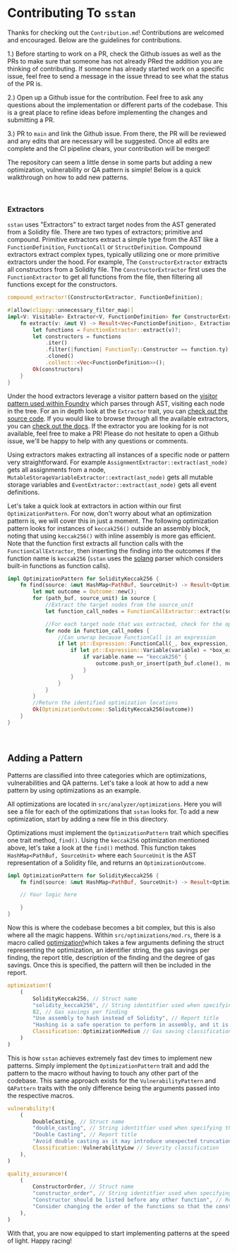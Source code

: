 # Contributing To `sstan`
Thanks for checking out the `Contribution.md`! Contributions are welcomed and encouraged. Below are the guidelines for contributions.

1.) Before starting to work on a PR, check the Github issues as well as the PRs to make sure that someone has not already PRed the addition you are thinking of contributing. If someone has already started work on a specific issue, feel free to send a message in the issue thread to see what the status of the PR is. 

2.) Open up a Github issue for the contribution. Feel free to ask any questions about the implementation or different parts of the codebase. This is a great place to refine ideas before implementing the changes and submitting a PR.

3.) PR to `main` and link the Github issue. From there, the PR will be reviewed and any edits that are necessary will be suggested. Once all edits are complete and the CI pipeline clears, your contribution will be merged!


The repository can seem a little dense in some parts but adding a new optimization, vulnerability or QA pattern is simple! Below is a quick walkthrough on how to add new patterns.

<br>


### Extractors
`sstan` uses "Extractors" to extract target nodes from the AST generated from a Solidity file. There are two types of extractors; primitive and compound. Primitive extractors extract a simple type from the AST like a `FunctionDefinition`, `FunctionCall` or `StructDefinition`. Compound extractors extract complex types, typically utilizing one or more primitive extractors under the hood. For example, The `ConstructorExtractor` extracts all constructors from a Solidity file. The `ConstructorExtractor` first uses the `FunctionExtractor` to get all functions from the file, then filtering all functions except for the constructors.

```rust
compound_extractor!(ConstructorExtractor, FunctionDefinition);

#[allow(clippy::unnecessary_filter_map)]
impl<V: Visitable> Extractor<V, FunctionDefinition> for ConstructorExtractor {
    fn extract(v: &mut V) -> Result<Vec<FunctionDefinition>, ExtractionError> {
        let functions = FunctionExtractor::extract(v)?;
        let constructors = functions
            .iter()
            .filter(|function| FunctionTy::Constructor == function.ty)
            .cloned()
            .collect::<Vec<FunctionDefinition>>();
        Ok(constructors)
    }
}
```

Under the hood extractors leverage a visitor pattern based on the [visitor pattern used within Foundry]() which parses through AST, visiting each node in the tree. For an in depth look at the `Extractor` trait, you can [check out the source code](). If you would like to browse through all the available extractors, you can [check out the docs](). If the extractor you are looking for is not available, feel free to make a PR! Please do not hesitate to open a Github issue, we'll be happy to help with any questions or comments. 

Using extractors makes extracting all instances of a specific node or pattern very straightforward. For example `AssignmentExtractor::extract(ast_node)` gets all assignments from a node, `MutableStorageVariableExtractor::extract(ast_node)` gets all mutable storage variables and `EventExtractor::extract(ast_node)` gets all event definitions. 

Let's take a quick look at extractors in action within our first `OptimizationPattern`. For now, don't worry about what an optimization pattern is, we will cover this in just a moment. The following optimization pattern looks for instances of `keccak256()` outside an assembly block, noting that using `keccak256()` with inline assembly is more gas efficient. Note that the function first extracts all function calls with the `FunctionCallExtractor`, then inserting the finding into the outcomes if the function name is `keccak256` (`sstan` uses the [solang]() parser which considers built-in functions as function calls).

```rust
impl OptimizationPattern for SolidityKeccak256 {
    fn find(source: &mut HashMap<PathBuf, SourceUnit>) -> Result<OptimizationOutcome, EngineError> {
        let mut outcome = Outcome::new();
        for (path_buf, source_unit) in source {
            //Extract the target nodes from the source_unit
            let function_call_nodes = FunctionCallExtractor::extract(source_unit)?;

            //For each target node that was extracted, check for the optimization patterns
            for node in function_call_nodes {
                //Can unwrap because FunctionCall is an expression
                if let pt::Expression::FunctionCall(_, box_expression, _) = node.clone() {
                    if let pt::Expression::Variable(variable) = *box_expression {
                        if variable.name == "keccak256" {
                            outcome.push_or_insert(path_buf.clone(), node.loc(), node.to_string());
                        }
                    }
                }
            }
        }
        //Return the identified optimization locations
        Ok(OptimizationOutcome::SolidityKeccak256(outcome))
    }
}
```

<br>

## Adding a Pattern

Patterns are classified into three categories which are optimizations, vulnerabilities and QA patterns. Let's take a look at how to add a new pattern by using optimizations as an example.

All optimizations are located in `src/analyzer/optimizations`. Here you will see a file for each of the optimizations that `sstan` looks for. To add a new optimization, start by adding a new file in this directory.

Optimizations must implement the `OptimizationPattern` trait which specifies one trait method, `find()`. Using the `keccak256` optimization mentioned above, let's take a look at the `find()` method. This function takes `HashMap<PathBuf, SourceUnit>` where each `SourceUnit` is the AST representation of a Solidity file, and returns an `OptimizationOutcome`.

```rust
impl OptimizationPattern for SolidityKeccak256 {
    fn find(source: &mut HashMap<PathBuf, SourceUnit>) -> Result<OptimizationOutcome, EngineError> {

    // Your logic here

    }
}
```

Now this is where the codebase becomes a bit complex, but this is also where all the magic happens. Within `src/optimizations/mod.rs`, there is a macro called [optimization!]()which takes a few arguments defining the struct representing the optimization, an identifier string, the gas savings per finding, the report title, description of the finding and the degree of gas savings. Once this is specified, the pattern will then be included in the report.


```rust
optimization!(
    (
        SolidityKeccak256, // Struct name
        "solidity_keccak256", // String identitfier used when specifying the pattern in custom `sstan.toml` configurations
        82, // Gas savings per finding
        "Use assembly to hash instead of Solidity", // Report title
        "Hashing is a safe operation to perform in assembly, and it is cheaper than Solidity's `keccak256` function.", // Report description
        Classification::OptimizationMedium // Gas saving classification
    )
)
```

This is how `sstan` achieves extremely fast dev times to implement new patterns. Simply implement the `OptimizationPattern` trait and add the pattern to the macro without having to touch any other part of the codebase. This same approach exists for the `VulnerabilityPattern` and `QAPattern` traits with the only difference being the arguments passed into the respective macros.

```rust
vulnerability!(
    (
        DoubleCasting, // Struct name
        "double_casting", // String identitfier used when specifying the pattern in custom `sstan.toml` configurations
        "Double Casting", // Report title
        "Avoid double casting as it may introduce unexpected truncations/rounding errors among other issues.", // Report description
        Classification::VulnerabilityLow // Severity classification
    ),
)

quality_assurance!(
    (
        ConstructorOrder, // Struct name
        "constructor_order", // String identitfier used when specifying the pattern in custom `sstan.toml` configurations
        "Constructor should be listed before any other function", // Report title
        "Consider changing the order of the functions so that the constructor is listed first" // Report description
    ),
)


```

With that, you are now equipped to start implementing patterns at the speed of light. Happy racing!
